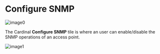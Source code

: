 Configure SNMP
==============

![image0](http://cardinal.mcclunetechnologies.net/wp-content/uploads/2017/10/img_59f6145e0c8bd.png)

The Cardinal **Configure SNMP** tile is where an user can enable/disable
the SNMP operations of an access point.

![image1](http://cardinal.mcclunetechnologies.net/wp-content/uploads/2017/10/img_59f614a47af90.png)
